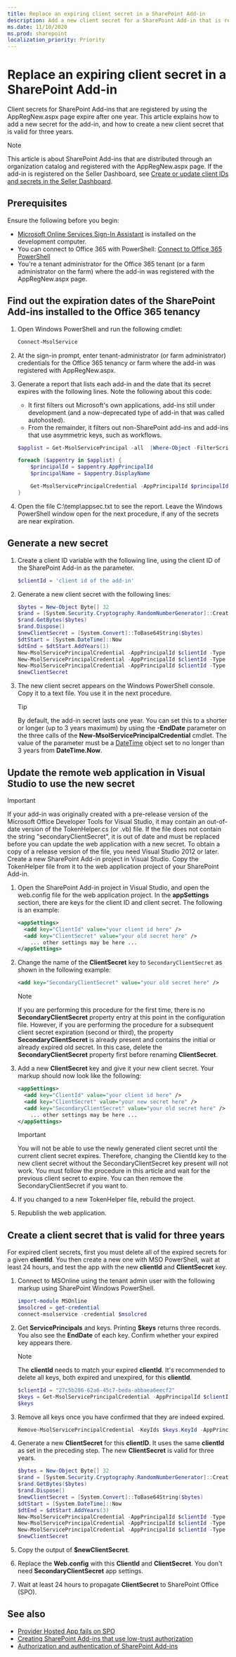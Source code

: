 ```yaml
---
title: Replace an expiring client secret in a SharePoint Add-in
description: Add a new client secret for a SharePoint Add-in that is registered with AppRegNew.aspx.
ms.date: 11/10/2020
ms.prod: sharepoint
localization_priority: Priority
---
```


# Replace an expiring client secret in a SharePoint Add-in

Client secrets for SharePoint Add-ins that are registered by using the AppRegNew.aspx page expire after one year. This article explains how to add a new secret for the add-in, and how to create a new client secret that is valid for three years.

> [!NOTE]
> This article is about SharePoint Add-ins that are distributed through an organization catalog and registered with the AppRegNew.aspx page. If the add-in is registered on the Seller Dashboard, see [Create or update client IDs and secrets in the Seller Dashboard](https://docs.microsoft.com/office/dev/store/create-or-update-client-ids-and-secrets).

## Prerequisites

Ensure the following before you begin:

- [Microsoft Online Services Sign-In Assistant](https://www.microsoft.com/download/details.aspx?id=39267) is installed on the development computer.
- You can connect to Office 365 with PowerShell: [Connect to Office 365 PowerShell](https://docs.microsoft.com/office365/enterprise/powershell/connect-to-office-365-powershell)
- You're a tenant administrator for the Office 365 tenant (or a farm administrator on the farm) where the add-in was registered with the AppRegNew.aspx page.

## Find out the expiration dates of the SharePoint Add-ins installed to the Office 365 tenancy

1. Open Windows PowerShell and run the following cmdlet:

    ```powershell
    Connect-MsolService
    ```

1. At the sign-in prompt, enter tenant-administrator (or farm administrator) credentials for the Office 365 tenancy or farm where the add-in was registered with AppRegNew.aspx.
1. Generate a report that lists each add-in and the date that its secret expires with the following lines. Note the following about this code:

    - It first filters out Microsoft's own applications, add-ins still under development (and a now-deprecated type of add-in that was called autohosted).
    - From the remainder, it filters out non-SharePoint add-ins and add-ins that use asymmetric keys, such as workflows.

    ```powershell
    $applist = Get-MsolServicePrincipal -all  |Where-Object -FilterScript { ($_.DisplayName -notlike "*Microsoft*") -and ($_.DisplayName -notlike "autohost*") -and  ($_.ServicePrincipalNames -notlike "*localhost*") }

    foreach ($appentry in $applist) {
        $principalId = $appentry.AppPrincipalId
        $principalName = $appentry.DisplayName

        Get-MsolServicePrincipalCredential -AppPrincipalId $principalId -ReturnKeyValues $false | ? { $_.Type -eq "Password" } | % { "$principalName;$principalId;" + $_.KeyId.ToString() +";" + $_.StartDate.ToString() + ";" + $_.EndDate.ToString() } | out-file -FilePath c:\temp\appsec.txt -append
    }
    ```

1. Open the file C:\temp\appsec.txt to see the report. Leave the Windows PowerShell window open for the next procedure, if any of the secrets are near expiration.

## Generate a new secret

1. Create a client ID variable with the following line, using the client ID of the SharePoint Add-in as the parameter.

    ```powershell
    $clientId = 'client id of the add-in'
    ```

1. Generate a new client secret with the following lines:

    ```powershell
    $bytes = New-Object Byte[] 32
    $rand = [System.Security.Cryptography.RandomNumberGenerator]::Create()
    $rand.GetBytes($bytes)
    $rand.Dispose()
    $newClientSecret = [System.Convert]::ToBase64String($bytes)
    $dtStart = [System.DateTime]::Now
    $dtEnd = $dtStart.AddYears(1)
    New-MsolServicePrincipalCredential -AppPrincipalId $clientId -Type Symmetric -Usage Sign -Value $newClientSecret -StartDate $dtStart -EndDate $dtEnd
    New-MsolServicePrincipalCredential -AppPrincipalId $clientId -Type Symmetric -Usage Verify -Value $newClientSecret -StartDate $dtStart -EndDate $dtEnd
    New-MsolServicePrincipalCredential -AppPrincipalId $clientId -Type Password -Usage Verify -Value $newClientSecret -StartDate $dtStart -EndDate $dtEnd
    $newClientSecret
    ```

1. The new client secret appears on the Windows PowerShell console. Copy it to a text file. You use it in the next procedure.

    > [!TIP]
    > By default, the add-in secret lasts one year. You can set this to a shorter or longer (up to 3 years maximum) by using the **-EndDate** parameter on the three calls of the **New-MsolServicePrincipalCredential** cmdlet. The value of the parameter must be a [DateTime](/dotnet/api/system.datetime) object set to no longer than 3 years from **DateTime.Now**.

## Update the remote web application in Visual Studio to use the new secret

> [!IMPORTANT]
> If your add-in was originally created with a pre-release version of the Microsoft Office Developer Tools for Visual Studio, it may contain an out-of-date version of the TokenHelper.cs (or .vb) file. If the file does not contain the string "secondaryClientSecret", it is out of date and must be replaced before you can update the web application with a new secret. To obtain a copy of a release version of the file, you need Visual Studio 2012 or later. Create a new SharePoint Add-in project in Visual Studio. Copy the TokenHelper file from it to the web application project of your SharePoint Add-in.

1. Open the SharePoint Add-in project in Visual Studio, and open the web.config file for the web application project. In the **appSettings** section, there are keys for the client ID and client secret. The following is an example:

    ```XML
    <appSettings>
      <add key="ClientId" value="your client id here" />
      <add key="ClientSecret" value="your old secret here" />
        ... other settings may be here ...
    </appSettings>
    ```

1. Change the name of the **ClientSecret** key to `SecondaryClientSecret` as shown in the following example:

    ```XML
    <add key="SecondaryClientSecret" value="your old secret here" />
    ```

    > [!NOTE]
    > If you are performing this procedure for the first time, there is no **SecondaryClientSecret** property entry at this point in the configuration file. However, if you are performing the procedure for a subsequent client secret expiration (second or third), the property **SecondaryClientSecret** is already present and contains the initial or already expired old secret. In this case, delete the **SecondaryClientSecret** property first before renaming **ClientSecret**.

1. Add a new **ClientSecret** key and give it your new client secret. Your markup should now look like the following:

    ```XML
    <appSettings>
      <add key="ClientId" value="your client id here" />
      <add key="ClientSecret" value="your new secret here" />
      <add key="SecondaryClientSecret" value="your old secret here" />
        ... other settings may be here ...
    </appSettings>
    ```

    > [!IMPORTANT]
    > You will not be able to use the newly generated client secret until the current client secret expires. Therefore, changing the ClientId key to the new client secret without the SecondaryClientSecret key present will not work. You must follow the  procedure in this article and wait for the previous client secret to expire. You can then remove the SecondaryClientSecret if you want to.

1. If you changed to a new TokenHelper file, rebuild the project.
1. Republish the web application.

## Create a client secret that is valid for three years

For expired client secrets, first you must delete all of the expired secrets for a given **clientId**. You then create a new one with MSO PowerShell, wait at least 24 hours, and test the app with the new **clientId** and **ClientSecret** key.

1. Connect to MSOnline using the tenant admin user with the following markup using SharePoint Windows PowerShell.

    ```powershell
    import-module MSOnline
    $msolcred = get-credential
    connect-msolservice -credential $msolcred
    ```

1. Get **ServicePrincipals** and keys. Printing **$keys** returns three records. You also see the **EndDate** of each key. Confirm whether your expired key appears there.

    > [!NOTE]
    > The **clientId** needs to match your expired **clientId**. It's recommended to delete all keys, both expired and unexpired, for this **clientId**.

    ```powershell
    $clientId = "27c5b286-62a6-45c7-beda-abbaea6eecf2"
    $keys = Get-MsolServicePrincipalCredential -AppPrincipalId $clientId
    $keys
    ```

1. Remove all keys once you have confirmed that they are indeed expired.

    ```powershell
    Remove-MsolServicePrincipalCredential -KeyIds $keys.KeyId -AppPrincipalId $clientId
    ```

1. Generate a new **ClientSecret** for this **clientID**. It uses the same **clientId** as set in the preceding step. The new **ClientSecret** is valid for three years.

    ```powershell
    $bytes = New-Object Byte[] 32
    $rand = [System.Security.Cryptography.RandomNumberGenerator]::Create()
    $rand.GetBytes($bytes)
    $rand.Dispose()
    $newClientSecret = [System.Convert]::ToBase64String($bytes)
    $dtStart = [System.DateTime]::Now
    $dtEnd = $dtStart.AddYears(3)
    New-MsolServicePrincipalCredential -AppPrincipalId $clientId -Type Symmetric -Usage Sign -Value $newClientSecret -StartDate $dtStart  -EndDate $dtEnd
    New-MsolServicePrincipalCredential -AppPrincipalId $clientId -Type Symmetric -Usage Verify -Value $newClientSecret   -StartDate $dtStart  -EndDate $dtEnd
    New-MsolServicePrincipalCredential -AppPrincipalId $clientId -Type Password -Usage Verify -Value $newClientSecret   -StartDate $dtStart  -EndDate $dtEnd
    $newClientSecret
    ```

1. Copy the output of **$newClientSecret**.
1. Replace the **Web.config** with this **ClientId** and **ClientSecret**. You don't need **SecondaryClientSecret** app settings.
1. Wait at least 24 hours to propagate **ClientSecret** to SharePoint Office (SPO).

## See also

- [Provider Hosted App fails on SPO](/archive/blogs/sharepointdevelopersupport/provider-hosted-app-fails-on-spo)
- [Creating SharePoint Add-ins that use low-trust authorization](creating-sharepoint-add-ins-that-use-low-trust-authorization.md)
- [Authorization and authentication of SharePoint Add-ins](authorization-and-authentication-of-sharepoint-add-ins.md)
